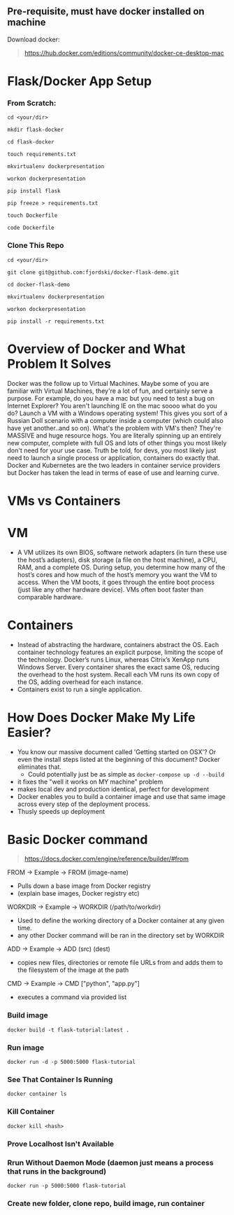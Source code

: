 ## Pre-requisite, must have docker installed on machine

Download docker:
> https://hub.docker.com/editions/community/docker-ce-desktop-mac

# Flask/Docker App Setup
### From Scratch:
`cd <your/dir>`

`mkdir flask-docker`

`cd flask-docker`

`touch requirements.txt`

`mkvirtualenv dockerpresentation`

`workon dockerpresentation`

`pip install flask`

`pip freeze > requirements.txt`

`touch Dockerfile`

`code Dockerfile`
### Clone This Repo
`cd <your/dir>`

`git clone git@github.com:fjordski/docker-flask-demo.git`

`cd docker-flask-demo`

`mkvirtualenv dockerpresentation`

`workon dockerpresentation`

`pip install -r requirements.txt`

# Overview of Docker and What Problem It Solves
Docker was the follow up to Virtual Machines. Maybe some of you are familiar with Virtual Machines, they're a lot of fun, and certainly serve a purpose.
For example, do you have a mac but you need to test a bug on Internet Explorer? You aren't launching IE on the mac soooo what do you do? Launch a VM with
a Windows operating system! This gives you sort of a Russian Doll scenario with a computer inside a computer (which could also have yet another..and so on).
What's the problem with VM's then? They're MASSIVE and huge resource hogs. You are literally spinning up an entirely new computer, complete with full OS and
lots of other things you most likely don't need for your use case. Truth be told, for devs, you most likely just need to launch a single process or application, containers do exactly that. Docker and Kubernetes are the two leaders in container service providers but Docker has taken the
lead in terms of ease of use and learning curve.


# VMs vs Containers
# VM
- A VM utilizes its own BIOS, software network adapters (in turn these use the host’s adapters),
disk storage (a file on the host machine), a CPU, RAM, and a complete OS. During setup, you determine
how many of the host’s cores and how much of the host’s memory you want the VM to access. When the VM boots,
it goes through the entire boot process (just like any other hardware device). VMs often boot faster
than comparable hardware.


# Containers
- Instead of abstracting the hardware, containers abstract the OS. Each container technology features an explicit purpose, limiting the scope of the technology. Docker’s runs Linux, whereas Citrix’s XenApp runs Windows Server. Every container shares the exact same OS, reducing the overhead to the host system. Recall each VM runs its own copy of the OS, adding overhead for each instance.
- Containers exist to run a single application.


# How Does Docker Make My Life Easier?
- You know our massive document called 'Getting started on OSX'? Or even the install steps listed at the beginning of this document? Docker eliminates that.
  - Could potentially just be as simple as `docker-compose up -d --build`
- it fixes the "well it works on MY machine" problem
- makes local dev and production identical, perfect for development
- Docker enables you to build a container image and use that same image
across every step of the deployment process.
- Thusly speeds up deployment


# Basic Docker command
> https://docs.docker.com/engine/reference/builder/#from

FROM -> Example -> FROM (image-name)
- Pulls down a base image from Docker registry
- (explain base images, Docker registry etc)

WORKDIR -> Example -> WORKDIR (/path/to/workdir)
- Used to define the working directory of a Docker container at any given time.
- any other Docker command will be ran in the directory set by WORKDIR

ADD -> Example -> ADD (src) (dest)
- copies new files, directories or remote file URLs from <src> and
adds them to the filesystem of the image at the path <dest>

CMD -> Example -> CMD ["python", "app.py"]
- executes a command via provided list


### Build image
`docker build -t flask-tutorial:latest .`

### Run image
`docker run -d -p 5000:5000 flask-tutorial`

### See That Container Is Running
`docker container ls`

### Kill Container
`docker kill <hash>`

### Prove Localhost Isn't Available

### Rrun Without Daemon Mode (daemon just means a process that runs in the background)
`docker run -p 5000:5000 flask-tutorial`

### Create new folder, clone repo, build image, run container
